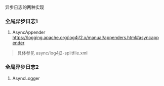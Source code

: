 异步日志的两种实现

### 全局异步日志1
1. AsyncAppender
   https://logging.apache.org/log4j/2.x/manual/appenders.html#asyncappender
> 具体参见 async/log4j2-splitfile.xml

### 全局异步日志2
1. AsyncLogger
> 
